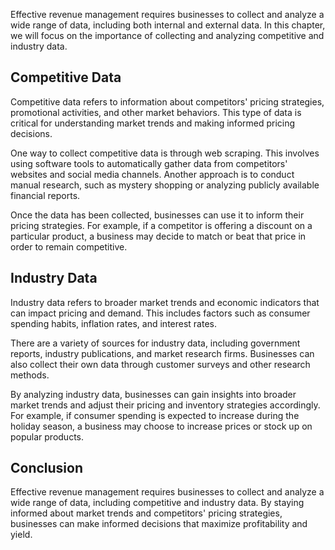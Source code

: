 
Effective revenue management requires businesses to collect and analyze a wide range of data, including both internal and external data. In this chapter, we will focus on the importance of collecting and analyzing competitive and industry data.

Competitive Data
----------------

Competitive data refers to information about competitors' pricing strategies, promotional activities, and other market behaviors. This type of data is critical for understanding market trends and making informed pricing decisions.

One way to collect competitive data is through web scraping. This involves using software tools to automatically gather data from competitors' websites and social media channels. Another approach is to conduct manual research, such as mystery shopping or analyzing publicly available financial reports.

Once the data has been collected, businesses can use it to inform their pricing strategies. For example, if a competitor is offering a discount on a particular product, a business may decide to match or beat that price in order to remain competitive.

Industry Data
-------------

Industry data refers to broader market trends and economic indicators that can impact pricing and demand. This includes factors such as consumer spending habits, inflation rates, and interest rates.

There are a variety of sources for industry data, including government reports, industry publications, and market research firms. Businesses can also collect their own data through customer surveys and other research methods.

By analyzing industry data, businesses can gain insights into broader market trends and adjust their pricing and inventory strategies accordingly. For example, if consumer spending is expected to increase during the holiday season, a business may choose to increase prices or stock up on popular products.

Conclusion
----------

Effective revenue management requires businesses to collect and analyze a wide range of data, including competitive and industry data. By staying informed about market trends and competitors' pricing strategies, businesses can make informed decisions that maximize profitability and yield.
